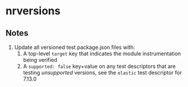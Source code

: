 # nrversions

## Notes

1. Update all versioned test package.json files with:
   1. A top-level `target` key that indicates the module instrumentation being
   verified
   2. A `supported: false` key+value on any test descriptors that are testing
   _unsupported_ versions, see the `elastic` test descriptor for 7.13.0

